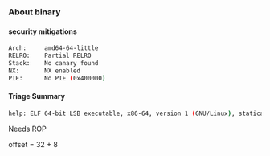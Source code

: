 
### About binary

#### security mitigations

```sh
Arch:     amd64-64-little
RELRO:    Partial RELRO
Stack:    No canary found
NX:       NX enabled
PIE:      No PIE (0x400000)
```

#### Triage Summary

```sh
help: ELF 64-bit LSB executable, x86-64, version 1 (GNU/Linux), statically linked, corrupted section header size
```

Needs ROP 



offset = 32 + 8
